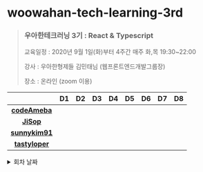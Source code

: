 # woowahan-tech-learning-3rd  

    

    


> ### 우아한테크러닝 3기 : React &amp; Typescript
>
> 교육일정 : 2020년 9월 1일(화)부터 4주간 매주 화,목 19:30~22:00
>
> 강사 : 우아한형제들 김민태님 (웹프론트엔드개발그룹장)
>
> 장소 : 온라인 (zoom 이용)
    

    

|                                |  D1  |  D2  |  D3  |  D4  |  D5  |  D6  |  D7  |  D8  |
| :----------------------------: | :--: | :--: | :--: | :--: | :--: | :--: | :--: | :--: |
|  **[codeAmeba](./codeAmeba)**  |      |      |      |      |      |      |      |      |
|      **[JiSop](./JiSop)**      |      |      |      |      |      |      |      |      |
| **[sunnykim91](./sunnykim81)** |      |      |      |      |      |      |      |      |
| **[tastyloper](./tastyloper)** |      |      |      |      |      |      |      |      |
  

  

<details><summary>회차 날짜</summary>

- D1 : 0901
- D2 : 0903
- D3 : 0908
- D4 : 0910
- D5 : 0915
- D6 : 0917
- D7 : 0922
- D8 : 0924

</details>
